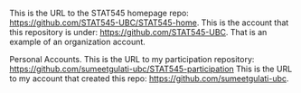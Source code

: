 This is the URL to the STAT545 homepage repo:
https://github.com/STAT545-UBC/STAT545-home.
This is the account that this repository is under:
https://github.com/STAT545-UBC.
That is an example of an organization account.

Personal Accounts.
This is the URL to my participation repository:
https://github.com/sumeetgulati-ubc/STAT545-participation
This is the URL to my account that created this repo:
https://github.com/sumeetgulati-ubc.
